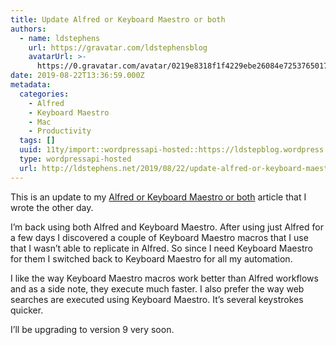 ```yaml
---
title: Update Alfred or Keyboard Maestro or both
authors:
  - name: ldstephens
    url: https://gravatar.com/ldstephensblog
    avatarUrl: >-
      https://0.gravatar.com/avatar/0219e8318f1f4229ebe26084e7253765017f43ca0c631be37dc6d0b8ad6e40a4?s=96&d=identicon&r=G
date: 2019-08-22T13:36:59.000Z
metadata:
  categories:
    - Alfred
    - Keyboard Maestro
    - Mac
    - Productivity
  tags: []
  uuid: 11ty/import::wordpressapi-hosted::https://ldstepblog.wordpress.com/?p=1842
  type: wordpressapi-hosted
  url: http://ldstephens.net/2019/08/22/update-alfred-or-keyboard-maestro-or-both/
---
```


This is an update to my [Alfred or Keyboard Maestro or both](https://ldstephens.net/2019/08/15/alfred-or-keyboard-maestro-or-both/) article that I wrote the other day.

I’m back using both Alfred and Keyboard Maestro. After using just Alfred for a few days I discovered a couple of Keyboard Maestro macros that I use that I wasn’t able to replicate in Alfred. So since I need Keyboard Maestro for them I switched back to Keyboard Maestro for all my automation.

I like the way Keyboard Maestro macros work better than Alfred workflows and as a side note, they execute much faster. I also prefer the way web searches are executed using Keyboard Maestro. It’s several keystrokes quicker.

I’ll be upgrading to version 9 very soon.
